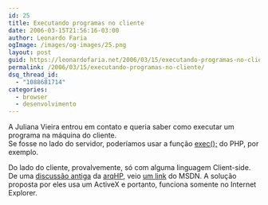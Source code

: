```yaml
---
id: 25
title: Executando programas no cliente
date: 2006-03-15T21:56:16-03:00
author: Leonardo Faria
ogImage: /images/og-images/25.png
layout: post
guid: https://leonardofaria.net/2006/03/15/executando-programas-no-cliente/
permalink: /2006/03/15/executando-programas-no-cliente/
dsq_thread_id:
  - "1088681714"
categories:
  - browser
  - desenvolvimento
---
```

A Juliana Vieira entrou em contato e queria saber como executar um programa na máquina do cliente.  
Se fosse no lado do servidor, poderíamos usar a função [exec();](http://www.php.net/function.exec) do PHP, por exemplo. 

Do lado do cliente, provalvemente, só com alguma linguagem Client-side. De uma [discussão antiga](http://groups.google.com/group/arqhp/browse_thread/thread/9e64fe4592ff8bd6/7121ee4d0e03b7dc?q=lan+house&rnum=9#7121ee4d0e03b7dc) da [arqHP](http://groups.google.com/group/arqhp?lnk=lr), veio [um link](http://msdn.microsoft.com/library/default.asp?url=/library/en-us/script56/html/5593b353-ef4b-4c99-8ae1-f963bac48929.asp) do MSDN. A solução proposta por eles usa um ActiveX e portanto, funciona somente no Internet Explorer.

